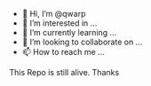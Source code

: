 - 👋 Hi, I’m @qwarp
- 👀 I’m interested in ...
- 🌱 I’m currently learning ...
- 💞️ I’m looking to collaborate on ...
- 📫 How to reach me ...

<!---
qwarp/qwarp is a ✨ special ✨ repository because its `README.md` (this file) appears on your GitHub profile.
You can click the Preview link to take a look at your changes.
--->
This Repo is still alive. Thanks
